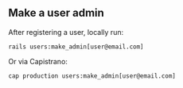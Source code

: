 ## Make a user admin

After registering a user, locally run:

    rails users:make_admin[user@email.com]
    
Or via Capistrano:

    cap production users:make_admin[user@email.com]
